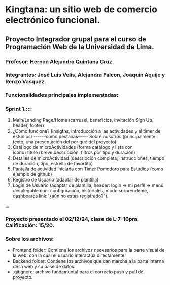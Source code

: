 # Kingtana: un sitio web de comercio electrónico funcional.
## Proyecto Integrador grupal para el curso de Programación Web de la Universidad de Lima.
### Profesor: Hernan Alejandro Quintana Cruz.
### Integrantes: José Luis Velis, Alejandra Falcon, Joaquín Aquije y Renzo Vasquez.

### Funcionalidades principales implementadas:

### Sprint 1.:::
1. Main/Landing Page/Home (carrusel, beneficios, invitación Sign Up, header, footer)
2. ¿Cómo funciona? (insigths, introducción a las actividades y el timer de estudios) ------como pestañas----- Sobre nosotros (principalmente texto, una presentación del por qué del proyecto)
3. Catálogo de microActividades (forma catálogo y lista con ícono+título+breve.descripción, filtros por tipo y duración)
4. Detalles de microActividad (descripción completa, instrucciones, tiempo de duración, tipo, estrella de favortito)
5. Pantalla de actividad iniciada con Timer Pomodoro para Estudios (como ejemplo de github)
6. Registro de Usuario (adaptar de plantilla)
7. Login de Usuario (adaptar de plantilla, header: login -> mi perfil -> menú desplegable con: configuración, historiales, modo sorpréndeme, dashboards link:"¿aún no estás registrado?").


...


### Proyecto presentado el 02/12/24, clase de L:7-10pm. Calificación: 15/20.

### Sobre los archivos:
-  Frontend folder: Contiene los archivos necesarios para la parte visual de la web, con la cual el usuario interactúa directamente.
-  Backend folder: Contiene los archivos que dan marcha a la parte interna de la web y su base de datos.
-  .gitignore: archivo fundamental para el correcto push y pull del proyecto.
